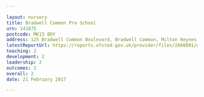 ```yaml
---

layout: nursery
title: Bradwell Common Pre School
urn: 141875
postcode: MK13 8DY
address: 125 Bradwell Common Boulevard, Bradwell Common, Milton Keynes, Buckinghamshire, MK13 8DY
latestReportUrl: https://reports.ofsted.gov.uk/provider/files/2660801/urn/141875.pdf
teaching: 2
development: 2
leadership: 2
outcomes: 2
overall: 2
date: 21 February 2017

---
```

